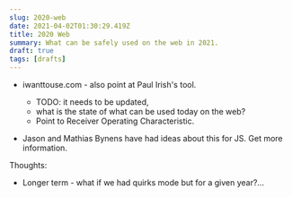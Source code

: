 ```yaml
---
slug: 2020-web
date: 2021-04-02T01:30:29.419Z
title: 2020 Web
summary: What can be safely used on the web in 2021.
draft: true
tags: [drafts]
---
```


* iwanttouse.com - also point at Paul Irish's tool.
  * TODO: it needs to be updated, 
  * what is the state of what can be used today on the web?
  * Point to Receiver Operating Characteristic.

* Jason and Mathias Bynens have had ideas about this for JS. Get more information.

Thoughts: 
* Longer term - what if we had quirks mode but for a given year?...

